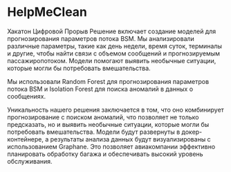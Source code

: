 # HelpMeClean
Хакатон Цифровой Прорыв
Решение включает создание моделей для прогнозирования параметров потока BSM. Мы анализировали различные параметры, такие как день недели, время суток, терминалы и другие, чтобы найти связи с объемом сообщений и прогнозируемым пассажиропотоком. Модели помогают выявить необычные ситуации, которые могли бы потребовать вмешательства.

Мы использовали Random Forest для прогнозирования параметров потока BSM и Isolation Forest для поиска аномалий в данных о сообщениях.

Уникальность нашего решения заключается в том, что оно комбинирует прогнозирование с поиском аномалий, что позволяет не только предсказать, но и выявить необычные ситуации, которые могли бы потребовать вмешательства. Модели будут развернуты в докер-контейнере, а результаты анализа данных будут визуализированы с использованием Graphane. Это позволяет авиакомпании эффективно планировать обработку багажа и обеспечивать высокий уровень обслуживания.
